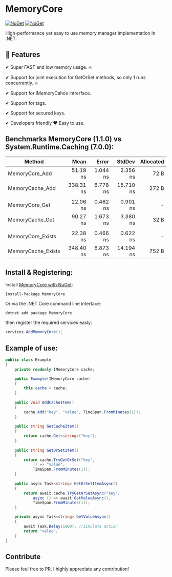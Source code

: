 ﻿# MemoryCore

[![NuGet](https://img.shields.io/nuget/dt/MemoryCore.svg)](https://www.nuget.org/packages/MemoryCore) 
[![NuGet](https://img.shields.io/nuget/vpre/MemoryCore.svg)](https://www.nuget.org/packages/MemoryCore)

High-performance yet easy to use memory manager implementation in .NET.

## 🚀 Features
✔ Super FAST and low memory usage. 🔥

✔ Support for joint execution for GetOrSet methods, so only 1 runs concurrently. 🔥

✔ Support for IMemoryCahce intrerface.

✔ Support for tags.

✔ Support for secured keys.

✔ Developers friendly ❤️ Easy to use.

## Benchmarks MemoryCore (1.1.0) vs System.Runtime.Caching (7.0.0):

|             Method |      Mean |    Error |    StdDev | Allocated |
|------------------- |----------:|---------:|----------:|----------:|
|     MemoryCore_Add |  51.19 ns | 1.044 ns |  2.356 ns |      72 B |
|    MemoryCache_Add | 338.31 ns | 6.778 ns | 15.710 ns |     272 B |
|                                                                   |
|     MemoryCore_Get |  22.06 ns | 0.462 ns |  0.901 ns |         - |
|    MemoryCache_Get |  90.27 ns | 1.673 ns |  3.380 ns |      32 B |
|                                                                   |
|  MemoryCore_Exists |  22.38 ns | 0.466 ns |  0.622 ns |         - |
| MemoryCache_Exists | 348.40 ns | 6.873 ns | 14.194 ns |     752 B |

## Install & Registering:

Install [MemoryCore with NuGet](https://www.nuget.org/packages/MemoryCore):

    Install-Package MemoryCore
    
Or via the .NET Core command line interface:

    dotnet add package MemoryCore

then register the required services easly:

```csharp
services.AddMemoryCore();
```

## Example of use:

```csharp
public class Example
{
    private readonly IMemoryCore cache;

    public Example(IMemoryCore cache)
    {
        this.cache = cache;
    }
    
    public void AddCacheItem()
    {
        cache.Add("key", "value", TimeSpan.FromMinutes(1));
    }
    
    public string GetCacheItem()
    {
        return cache.Get<string>("key");
    }    
    
    public string GetOrSetItem()
    {
        return cache.TryGetOrSet("key", 
		    () => "value", 
		    TimeSpan.FromMinutes(1));
    }
    
    public async Task<string> GetOrSetItemAsync()
    {
        return await cache.TryGetOrSetAsync("key", 
		    async () => await GetValueAsync(), 
		    TimeSpan.FromMinutes(1));
    }

    private async Task<string> GetValueAsync()
    {
        await Task.Delay(1000); //simulate action
        return "value";
    }
}
```

## Contribute
Please feel free to PR. I highly appreciate any contribution!
